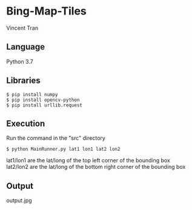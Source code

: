 # Bing-Map-Tiles  
Vincent Tran

## Language  
Python 3.7

## Libraries  
```
$ pip install numpy  
$ pip install opencv-python  
$ pip install urllib.request  
```

## Execution  
Run the command in the "src" directory
```
$ python MainRunner.py lat1 lon1 lat2 lon2
```
lat1/lon1 are the lat/long of the top left corner of the bounding box  
lat2/lon2 are the lat/long of the bottom right corner of the bounding box  

## Output  
output.jpg